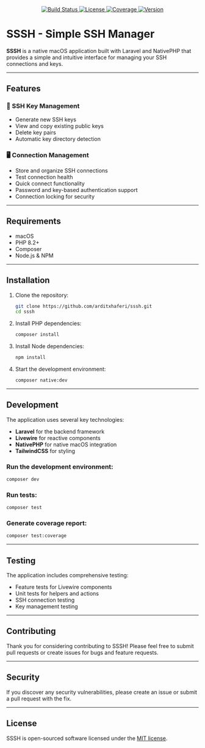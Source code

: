 <p align="center">  
  <a href="https://github.com/arditxhaferi/ssh_manager/actions">  
    <img src="https://img.shields.io/github/actions/workflow/status/arditxhaferi/ssh_manager/ci.yml?style=flat-square&logo=github&label=build" alt="Build Status">  
  </a>  
  <a href="https://packagist.org/packages/laravel/framework">  
    <img src="https://img.shields.io/packagist/l/laravel/framework" alt="License">  
  </a>  
  <a href="https://github.com/arditxhaferi/ssh_manager/actions">  
    <img src="https://img.shields.io/endpoint?url=https://raw.githubusercontent.com/arditxhaferi/ssh_manager/main/coverage.json" alt="Coverage">  
  </a>
  <a href="https://github.com/arditxhaferi/ssh_manager/releases">
    <img src="https://img.shields.io/endpoint?url=https://raw.githubusercontent.com/arditxhaferi/ssh_manager/main/version.json" alt="Version">
  </a>
</p>

# SSSH - Simple SSH Manager

**SSSH** is a native macOS application built with Laravel and NativePHP that provides a simple and intuitive interface for managing your SSH connections and keys.

---

## Features

### 🔑 SSH Key Management
- Generate new SSH keys
- View and copy existing public keys
- Delete key pairs
- Automatic key directory detection

### 🖥️ Connection Management
- Store and organize SSH connections
- Test connection health
- Quick connect functionality
- Password and key-based authentication support
- Connection locking for security

---

## Requirements

- macOS
- PHP 8.2+
- Composer
- Node.js & NPM

---

## Installation

1. Clone the repository:
   ```bash
   git clone https://github.com/arditxhaferi/sssh.git
   cd sssh
   ```

2. Install PHP dependencies:
   ```bash
   composer install
   ```

3. Install Node dependencies:
   ```bash
   npm install
   ```

4. Start the development environment:
   ```bash
   composer native:dev
   ```

---

## Development

The application uses several key technologies:
- **Laravel** for the backend framework
- **Livewire** for reactive components
- **NativePHP** for native macOS integration
- **TailwindCSS** for styling

### Run the development environment:
```bash
composer dev
```

### Run tests:
```bash
composer test
```

### Generate coverage report:
```bash
composer test:coverage
```

---

## Testing

The application includes comprehensive testing:
- Feature tests for Livewire components
- Unit tests for helpers and actions
- SSH connection testing
- Key management testing

---

## Contributing

Thank you for considering contributing to SSSH! Please feel free to submit pull requests or create issues for bugs and feature requests.

---

## Security

If you discover any security vulnerabilities, please create an issue or submit a pull request with the fix.

---

## License

SSSH is open-sourced software licensed under the [MIT license](https://opensource.org/licenses/MIT).
